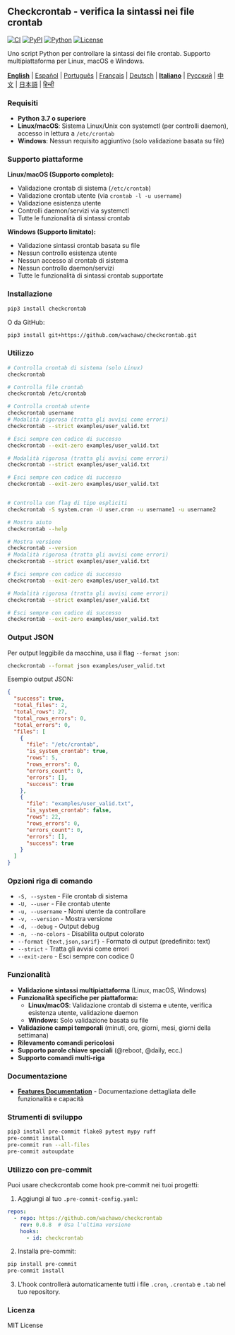 ## Checkcrontab - verifica la sintassi nei file crontab

[![CI](https://github.com/wachawo/checkcrontab/actions/workflows/ci.yml/badge.svg)](https://github.com/wachawo/checkcrontab/actions/workflows/ci.yml)
[![PyPI](https://img.shields.io/pypi/v/checkcrontab.svg)](https://pypi.org/project/checkcrontab/)
[![Python](https://img.shields.io/pypi/pyversions/checkcrontab.svg)](https://pypi.org/project/checkcrontab/)
[![License](https://img.shields.io/badge/license-MIT-blue.svg)](https://github.com/wachawo/checkcrontab/blob/main/LICENSE)

Uno script Python per controllare la sintassi dei file crontab. Supporto multipiattaforma per Linux, macOS e Windows.

**[English](https://github.com/wachawo/checkcrontab/blob/main/README.md)** | [Español](https://github.com/wachawo/checkcrontab/blob/main/docs/README_ES.md) | [Português](https://github.com/wachawo/checkcrontab/blob/main/docs/README_PT.md) | [Français](https://github.com/wachawo/checkcrontab/blob/main/docs/README_FR.md) | [Deutsch](https://github.com/wachawo/checkcrontab/blob/main/docs/README_DE.md) | **[Italiano](https://github.com/wachawo/checkcrontab/blob/main/docs/README_IT.md)** | [Русский](https://github.com/wachawo/checkcrontab/blob/main/docs/README_RU.md) | [中文](https://github.com/wachawo/checkcrontab/blob/main/docs/README_ZH.md) | [日本語](https://github.com/wachawo/checkcrontab/blob/main/docs/README_JA.md) | [हिन्दी](https://github.com/wachawo/checkcrontab/blob/main/docs/README_HI.md)

### Requisiti

- **Python 3.7 o superiore**
- **Linux/macOS**: Sistema Linux/Unix con systemctl (per controlli daemon), accesso in lettura a `/etc/crontab`
- **Windows**: Nessun requisito aggiuntivo (solo validazione basata su file)

### Supporto piattaforme

**Linux/macOS (Supporto completo):**
- Validazione crontab di sistema (`/etc/crontab`)
- Validazione crontab utente (via `crontab -l -u username`)
- Validazione esistenza utente
- Controlli daemon/servizi via systemctl
- Tutte le funzionalità di sintassi crontab

**Windows (Supporto limitato):**
- Validazione sintassi crontab basata su file
- Nessun controllo esistenza utente
- Nessun accesso al crontab di sistema
- Nessun controllo daemon/servizi
- Tutte le funzionalità di sintassi crontab supportate

### Installazione

```bash
pip3 install checkcrontab
```

O da GitHub:

```bash
pip3 install git+https://github.com/wachawo/checkcrontab.git
```

### Utilizzo

```bash
# Controlla crontab di sistema (solo Linux)
checkcrontab

# Controlla file crontab
checkcrontab /etc/crontab

# Controlla crontab utente
checkcrontab username
# Modalità rigorosa (tratta gli avvisi come errori)
checkcrontab --strict examples/user_valid.txt

# Esci sempre con codice di successo
checkcrontab --exit-zero examples/user_valid.txt

# Modalità rigorosa (tratta gli avvisi come errori)
checkcrontab --strict examples/user_valid.txt

# Esci sempre con codice di successo
checkcrontab --exit-zero examples/user_valid.txt


# Controlla con flag di tipo espliciti
checkcrontab -S system.cron -U user.cron -u username1 -u username2

# Mostra aiuto
checkcrontab --help

# Mostra versione
checkcrontab --version
# Modalità rigorosa (tratta gli avvisi come errori)
checkcrontab --strict examples/user_valid.txt

# Esci sempre con codice di successo
checkcrontab --exit-zero examples/user_valid.txt

# Modalità rigorosa (tratta gli avvisi come errori)
checkcrontab --strict examples/user_valid.txt

# Esci sempre con codice di successo
checkcrontab --exit-zero examples/user_valid.txt

```

### Output JSON

Per output leggibile da macchina, usa il flag `--format json`:

```bash
checkcrontab --format json examples/user_valid.txt
```

Esempio output JSON:

```json
{
  "success": true,
  "total_files": 2,
  "total_rows": 27,
  "total_rows_errors": 0,
  "total_errors": 0,
  "files": [
    {
      "file": "/etc/crontab",
      "is_system_crontab": true,
      "rows": 5,
      "rows_errors": 0,
      "errors_count": 0,
      "errors": [],
      "success": true
    },
    {
      "file": "examples/user_valid.txt",
      "is_system_crontab": false,
      "rows": 22,
      "rows_errors": 0,
      "errors_count": 0,
      "errors": [],
      "success": true
    }
  ]
}
```

### Opzioni riga di comando

- `-S, --system` - File crontab di sistema
- `-U, --user` - File crontab utente
- `-u, --username` - Nomi utente da controllare
- `-v, --version` - Mostra versione
- `-d, --debug` - Output debug
- `-n, --no-colors` - Disabilita output colorato
- `--format {text,json,sarif}` - Formato di output (predefinito: text)
- `--strict` - Tratta gli avvisi come errori
- `--exit-zero` - Esci sempre con codice 0

### Funzionalità

- **Validazione sintassi multipiattaforma** (Linux, macOS, Windows)
- **Funzionalità specifiche per piattaforma:**
  - **Linux/macOS**: Validazione crontab di sistema e utente, verifica esistenza utente, validazione daemon
  - **Windows**: Solo validazione basata su file
- **Validazione campi temporali** (minuti, ore, giorni, mesi, giorni della settimana)
- **Rilevamento comandi pericolosi**
- **Supporto parole chiave speciali** (@reboot, @daily, ecc.)
- **Supporto comandi multi-riga**

### Documentazione

- **[Features Documentation](https://github.com/wachawo/checkcrontab/blob/main/docs/FEATURES.md)** - Documentazione dettagliata delle funzionalità e capacità

### Strumenti di sviluppo

```bash
pip3 install pre-commit flake8 pytest mypy ruff
pre-commit install
pre-commit run --all-files
pre-commit autoupdate
```

### Utilizzo con pre-commit

Puoi usare checkcrontab come hook pre-commit nei tuoi progetti:

1. Aggiungi al tuo `.pre-commit-config.yaml`:

```yaml
repos:
  - repo: https://github.com/wachawo/checkcrontab
    rev: 0.0.8  # Usa l'ultima versione
    hooks:
      - id: checkcrontab
```

2. Installa pre-commit:

```bash
pip install pre-commit
pre-commit install
```

3. L'hook controllerà automaticamente tutti i file `.cron`, `.crontab` e `.tab` nel tuo repository.

### Licenza

MIT License
